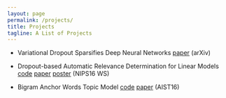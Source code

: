 ```yaml
---
layout: page
permalink: /projects/
title: Projects
tagline: A List of Projects
---
```


- Variational Dropout Sparsifies Deep Neural Networks
[paper](https://arxiv.org/abs/1701.05369) (arXiv)

- Dropout-based Automatic Relevance Determination for Linear Models
[code](https://github.com/DMolchanovSk/vd-ard-bdl16) 
[paper](http://bayesiandeeplearning.org/papers/BDL_18.pdf) 
[poster](https://ars-ashuha.ru/pdf/nips16_vdo/nips_poster.pdf) (NIPS16 WS)

- Bigram Anchor Words Topic Model
[code](https://github.com/ars-ashuha/bigram-anchor-words) 
[paper](https://github.com/ars-ashuha/bigram-anchor-words/blob/master/bigram-anchor-words.pdf) (AIST16)
